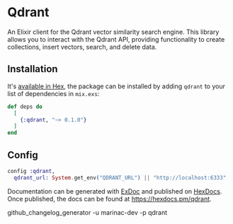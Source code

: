 # Qdrant

An Elixir client for the Qdrant vector similarity search engine. This library allows you to interact with the Qdrant API, providing functionality to create collections, insert vectors, search, and delete data.

## Installation

It's [available in Hex](https://hex.pm/docs/publish), the package can be installed
by adding `qdrant` to your list of dependencies in `mix.exs`:

```elixir
def deps do
  [
    {:qdrant, "~> 0.1.0"}
  ]
end
```

## Config

```elixir
config :qdrant, 
  qdrant_url: System.get_env("QDRANT_URL") || "http://localhost:6333"
```

Documentation can be generated with [ExDoc](https://github.com/elixir-lang/ex_doc)
and published on [HexDocs](https://hexdocs.pm). Once published, the docs can
be found at <https://hexdocs.pm/qdrant>.

github_changelog_generator -u marinac-dev -p qdrant
